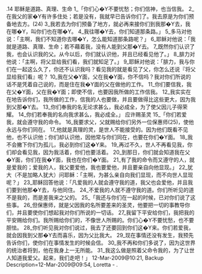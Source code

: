 .14 
耶稣是道路、真理、生命 
1_「你们心�Y不要忧愁；你们信神，也当信我。 2_在我父的家�Y有许多住处；若是没有，我就早已告诉你们了。我去原是为你们预备地去方。(24) 3_我若去为你们预备了地方，就必再来接你们到我那�Y去，我在哪�Y，叫你们也在哪�Y。 4_我往哪�Y去，你们知道那条路。」 5_多马对他说：「主啊，我们不知道你去哪�Y，怎么能知道那条路呢？」 6_耶稣对他说：「我就是道路、真理、生命；若不藉着我，没有人能到父那�Y去。 7_既然你们认识了我，也会认识我的父。从今以后，你们就认识他，并且已经看见他了。」 
8_腓力对他说：「主啊，将父显给我们看，我们就知足了。」 9_耶稣对他说：「腓力，我与你们在一起这么久了，你还不认识我吗？看见我的就是看见了父，你怎么还说『将父显给我们看』呢？ 10_我在父�Y面，父在我�Y面，你不信吗？我对你们所说的话不是凭着自己说的，而是住在我�Y面的父在做他的工作。 11_你们要信我，我在父�Y面，父在我�Y面；即使不信，也要因我所做的工作信我。 12_我实实在在地告诉你们，我所做的工作，信我的人也要做，并且要做得比这些更大，因为我到父那�Y去。 13_你们奉我的名无论求甚么，我必成全，为了使父因儿子得荣耀。 14_你们若奉我的名向我求甚么，我必成全。」 
应许赐圣灵 
15_「你们若爱我，就会遵守我的命令。 16_我要求父，父就赐给你们另外一位保惠师(25)，使他永远与你们同在。 17_他就是真理的灵，是世人不能接受的。因为他们既看不见他，也不认识他；你们却认识他，因他常与你们同在，也要在你们�Y面。 18_我不会撇下你们为孤儿，我必到你们这�Y来。 19_再过不久，世人不再看见我，你们却会看见我，因为我活着，你们也要活着。 20_到那日，你们就会知道我在父�Y面，你们在我�Y面，我也在你们�Y面。 21_有了我的命令而又遵守的人，就是爱我的；爱我的人，我父要爱他，我也要爱他，并且要亲自向他显现。」 22_犹大（不是加略人犹大）问耶稣：「主啊，为甚么亲自向我们显现，而不向世人显现呢？」 23_耶稣回答他说：「凡爱我的人就会遵守我的道，我父也会爱他，并且我们要到他那�Y去，与他同住。 24_不爱我的人就不遵守我的道。你们所听见的道不是我的，而是差我来之父的。 
25_「我还与你们在一起的时候，已对你们说了这些事。 26_但保惠师，就是父因我的名所要差来的圣灵，他要把一切的事教导你们，并且要使你们想起我对你们所说的一切话。 27_我留下平安给你们，我把我的平安赐给你们。我所赐给你们的，不像世人所赐的。你们心�Y不要忧愁，也不要胆怯。 28_你们听见我对你们说过，我去了还要回到你们这�Y来。你们若爱我，就会因我到父那�Y去而喜乐，因为父比我大。 29_现在事情还没有发生，我预先告诉你们，使你们在事情发生的时候会信。 30_我不再和你们多说了，因为这世界的统治者将到，他在我身上一无所能。 31_我这么做是照着父命令我的，为了让世人知道我爱父。起来，我们走吧！」 
12-Mar-2009@10:21, Backup Description=12-Mar-2009@09:54, Loretta - 
. 